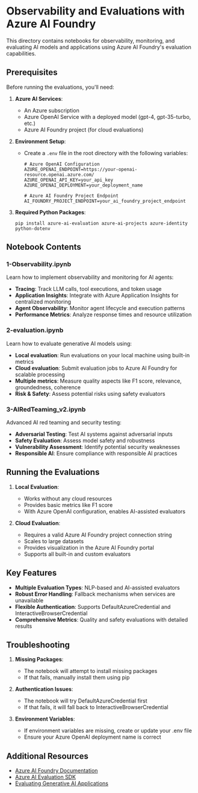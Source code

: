 # Observability and Evaluations with Azure AI Foundry

This directory contains notebooks for observability, monitoring, and evaluating AI models and applications using Azure AI Foundry's evaluation capabilities.

## Prerequisites

Before running the evaluations, you'll need:

1. **Azure AI Services**:
   - An Azure subscription
   - Azure OpenAI Service with a deployed model (gpt-4, gpt-35-turbo, etc.)
   - Azure AI Foundry project (for cloud evaluations)

2. **Environment Setup**:
   - Create a `.env` file in the root directory with the following variables:
     ```
     # Azure OpenAI Configuration
     AZURE_OPENAI_ENDPOINT=https://your-openai-resource.openai.azure.com/
     AZURE_OPENAI_API_KEY=your_api_key
     AZURE_OPENAI_DEPLOYMENT=your_deployment_name

     # Azure AI Foundry Project Endpoint
     AI_FOUNDRY_PROJECT_ENDPOINT=your_ai_foundry_project_endpoint
     ```

3. **Required Python Packages**:
   ```
   pip install azure-ai-evaluation azure-ai-projects azure-identity python-dotenv
   ```

## Notebook Contents

### 1-Observability.ipynb

Learn how to implement observability and monitoring for AI agents:

- **Tracing**: Track LLM calls, tool executions, and token usage
- **Application Insights**: Integrate with Azure Application Insights for centralized monitoring
- **Agent Observability**: Monitor agent lifecycle and execution patterns
- **Performance Metrics**: Analyze response times and resource utilization

### 2-evaluation.ipynb

Learn how to evaluate generative AI models using:

- **Local evaluation**: Run evaluations on your local machine using built-in metrics
- **Cloud evaluation**: Submit evaluation jobs to Azure AI Foundry for scalable processing
- **Multiple metrics**: Measure quality aspects like F1 score, relevance, groundedness, coherence
- **Risk & Safety**: Assess potential risks using safety evaluators

### 3-AIRedTeaming_v2.ipynb

Advanced AI red teaming and security testing:

- **Adversarial Testing**: Test AI systems against adversarial inputs
- **Safety Evaluation**: Assess model safety and robustness
- **Vulnerability Assessment**: Identify potential security weaknesses
- **Responsible AI**: Ensure compliance with responsible AI practices

## Running the Evaluations

1. **Local Evaluation**:
   - Works without any cloud resources
   - Provides basic metrics like F1 score
   - With Azure OpenAI configuration, enables AI-assisted evaluators

2. **Cloud Evaluation**:
   - Requires a valid Azure AI Foundry project connection string
   - Scales to large datasets
   - Provides visualization in the Azure AI Foundry portal
   - Supports all built-in and custom evaluators

## Key Features

- **Multiple Evaluation Types**: NLP-based and AI-assisted evaluators
- **Robust Error Handling**: Fallback mechanisms when services are unavailable
- **Flexible Authentication**: Supports DefaultAzureCredential and InteractiveBrowserCredential
- **Comprehensive Metrics**: Quality and safety evaluations with detailed results

## Troubleshooting

1. **Missing Packages**:
   - The notebook will attempt to install missing packages
   - If that fails, manually install them using pip

2. **Authentication Issues**:
   - The notebook will try DefaultAzureCredential first
   - If that fails, it will fall back to InteractiveBrowserCredential

3. **Environment Variables**:
   - If environment variables are missing, create or update your .env file
   - Ensure your Azure OpenAI deployment name is correct

## Additional Resources

- [Azure AI Foundry Documentation](https://learn.microsoft.com/azure/ai-foundry/)
- [Azure AI Evaluation SDK](https://learn.microsoft.com/python/api/azure-ai-evaluation/azure.ai.evaluation)
- [Evaluating Generative AI Applications](https://learn.microsoft.com/azure/ai-foundry/how-to/evaluate-generative-ai-app)
